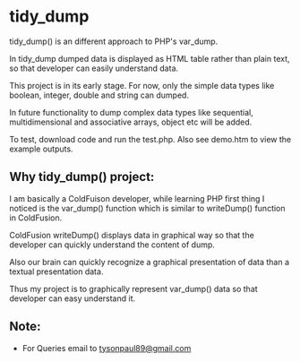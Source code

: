 # tidy_dump
tidy_dump() is an different approach to PHP's var_dump.

In tidy_dump dumped data is displayed as HTML table rather than plain text, so that developer can easily understand data. 

This project is in its early stage. For now, only the simple data types like boolean, integer, double and string can dumped.

In future functionality to dump complex data types like sequential, multidimensional and associative arrays, object etc will be added.

To test, download  code and run the test.php. Also see demo.htm to view the example outputs.

Why tidy_dump() project:
------------------------
I am basically a ColdFuison developer, while learning PHP first thing I noticed is the var_dump() function which is similar to writeDump() function in ColdFusion. 

ColdFusion writeDump() displays data in graphical way so that the developer can quickly understand the content of dump.

Also our brain can quickly recognize a graphical presentation of data than a textual presentation data.

Thus my project is to graphically represent var_dump() data so that developer can easy understand it.


Note:
------
- For Queries email to tysonpaul89@gmail.com
